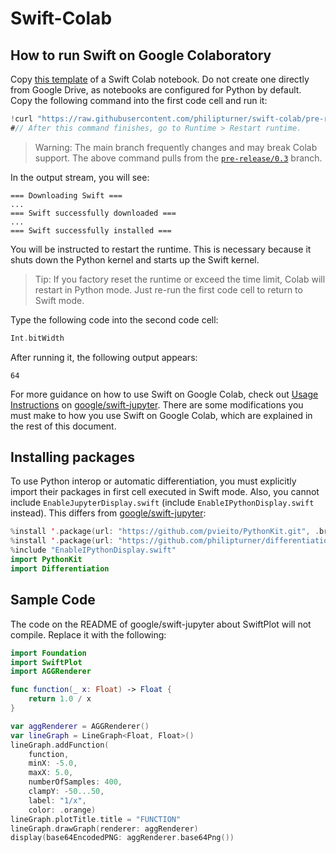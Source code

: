 # Swift-Colab

## How to run Swift on Google Colaboratory

Copy [this template](https://colab.research.google.com/drive/1EACIWrk9IWloUckRm3wu973bKUBXQDKR?usp=sharing) of a Swift Colab notebook. Do not create one directly from Google Drive, as notebooks are configured for Python by default. Copy the following command into the first code cell and run it:

```swift
!curl "https://raw.githubusercontent.com/philipturner/swift-colab/pre-release/0.3/install_swift.sh" --output "install_swift.sh" && bash "install_swift.sh" "5.5.2" #// Replace 5.5.2 with newest Swift version
#// After this command finishes, go to Runtime > Restart runtime.
```

> Warning: The main branch frequently changes and may break Colab support. The above command pulls from the [`pre-release/0.3`](https://github.com/philipturner/swift-colab/tree/pre-release/0.3) branch.

In the output stream, you will see:

```
=== Downloading Swift ===
...
=== Swift successfully downloaded ===
...
=== Swift successfully installed ===
```

You will be instructed to restart the runtime. This is necessary because it shuts down the Python kernel and starts up the Swift kernel.

> Tip: If you factory reset the runtime or exceed the time limit, Colab will restart in Python mode. Just re-run the first code cell to return to Swift mode.

Type the following code into the second code cell:

```swift
Int.bitWidth
```

After running it, the following output appears:

```
64
```

For more guidance on how to use Swift on Google Colab, check out [Usage Instructions](https://github.com/google/swift-jupyter#usage-instructions) on [google/swift-jupyter](https://github.com/google/swift-jupyter). There are some modifications you must make to how you use Swift on Google Colab, which are explained in the rest of this document.

## Installing packages

To use Python interop or automatic differentiation, you must explicitly import their packages in first cell executed in Swift mode. Also, you cannot include `EnableJupyterDisplay.swift` (include `EnableIPythonDisplay.swift` instead). This differs from [google/swift-jupyter](https://github.com/google/swift-jupyter):

```swift
%install '.package(url: "https://github.com/pvieito/PythonKit.git", .branch("master"))' PythonKit
%install '.package(url: "https://github.com/philipturner/differentiation", .branch("main"))' _Differentiation
%include "EnableIPythonDisplay.swift"
import PythonKit
import Differentiation
```

## Sample Code

The code on the README of google/swift-jupyter about SwiftPlot will not compile. Replace it with the following:
```swift
import Foundation
import SwiftPlot
import AGGRenderer

func function(_ x: Float) -> Float {
    return 1.0 / x
}

var aggRenderer = AGGRenderer()
var lineGraph = LineGraph<Float, Float>()
lineGraph.addFunction(
    function,
    minX: -5.0,
    maxX: 5.0,
    numberOfSamples: 400,
    clampY: -50...50,
    label: "1/x",
    color: .orange)
lineGraph.plotTitle.title = "FUNCTION"
lineGraph.drawGraph(renderer: aggRenderer)
display(base64EncodedPNG: aggRenderer.base64Png())
```
